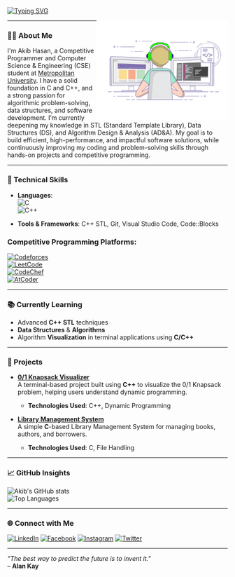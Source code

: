 [![Typing SVG](https://readme-typing-svg.demolab.com?font=Fira+Code&pause=300&color=00FFFF&center=true&vCenter=true&width=600&lines=Hi+there;I'm+Akib+Hasan;Competitive+Programmer+%7C+CSE+Undergrad)](https://git.io/typing-svg)

<img align="right" alt="Coding" width="300" src="https://raw.githubusercontent.com/devSouvik/devSouvik/master/gif3.gif" />

---

### 👨‍💻 About Me  

I'm Akib Hasan, a Competitive Programmer and Computer Science & Engineering (CSE) student at [Metropolitan University](https://metrouni.edu.bd/). I have a solid foundation in C and C++, and a strong passion for algorithmic problem-solving, data structures, and software development. I’m currently deepening my knowledge in STL (Standard Template Library), Data Structures (DS), and Algorithm Design & Analysis (AD&A). My goal is to build efficient, high-performance, and impactful software solutions, while continuously improving my coding and problem-solving skills through hands-on projects and competitive programming.


---

### 🔧 Technical Skills  

- **Languages**:  
  ![C](https://img.shields.io/badge/C-00599C?style=for-the-badge&logo=c&logoColor=white)  
  ![C++](https://img.shields.io/badge/C++-00599C?style=for-the-badge&logo=c%2B%2B&logoColor=white)  

- **Tools & Frameworks**: C++ STL, Git, Visual Studio Code, Code::Blocks 

### Competitive Programming Platforms:  
[![Codeforces](https://img.shields.io/badge/Codeforces-1F8ACB?style=flat&logo=codeforces&logoColor=white)](https://codeforces.com/profile/ak1b_hasan)  
[![LeetCode](https://img.shields.io/badge/LeetCode-FFA116?style=flat&logo=leetcode&logoColor=black)](https://leetcode.com/u/ak1b_hasan/)  
[![CodeChef](https://img.shields.io/badge/CodeChef-5B4638?style=flat&logo=codechef&logoColor=white)](https://www.codechef.com/users/jax_teller)  
[![AtCoder](https://img.shields.io/badge/AtCoder-000000?style=flat&logo=atcoder&logoColor=white)](https://atcoder.jp/users/akib_hasannnn)


---

### 📚 Currently Learning  
- Advanced **C++ STL** techniques  
- **Data Structures** & **Algorithms**  
- Algorithm **Visualization** in terminal applications using **C/C++**

---

### 🚀 Projects  

- **[0/1 Knapsack Visualizer](https://github.com/ak1bhasan/ADA-Project)**  
  A terminal-based project built using **C++** to visualize the 0/1 Knapsack problem, helping users understand dynamic programming.
  - **Technologies Used**: C++, Dynamic Programming

- **[Library Management System](https://github.com/ak1bhasan/FirstProjectMU)**  
  A simple **C**-based Library Management System for managing books, authors, and borrowers.
  - **Technologies Used**: C, File Handling

---

### 📈 GitHub Insights  

![Akib's GitHub stats](https://github-readme-stats.vercel.app/api?username=ak1bhasan&show_icons=true&theme=tokyonight)  
![Top Languages](https://github-readme-stats.vercel.app/api/top-langs/?username=ak1bhasan&layout=compact&theme=tokyonight)

---

### 🌐 Connect with Me  

[![LinkedIn](https://img.shields.io/badge/LinkedIn-0A66C2?style=for-the-badge&logo=linkedin&logoColor=white)](https://www.linkedin.com/in/ak1bhasan/)
[![Facebook](https://img.shields.io/badge/Facebook-1877F2?style=for-the-badge&logo=facebook&logoColor=white)](https://www.facebook.com/akib.hasan.148553)
[![Instagram](https://img.shields.io/badge/Instagram-E4405F?style=for-the-badge&logo=instagram&logoColor=white)](https://www.instagram.com/__akibbb/)
[![Twitter](https://img.shields.io/badge/Twitter-1DA1F2?style=for-the-badge&logo=twitter&logoColor=white)](https://x.com/__akibbb)

---

_"The best way to predict the future is to invent it."_  
– **Alan Kay**
